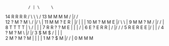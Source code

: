               / | \     \
14           R  R  R     R
           /   \  \  \ /
13        M     M  M  M
        /       |/  /   \
12     ?        M  ?     M
         \    / |/   \   |
11        M  M  ?     E  R
          |  |/ |     |  |
10        M  ?  M     M  E
          |/   \  \     \|
9         M     M  ?     M
        /       |/     / |
8      T        T     T  T
       | \    / |     |  |
7      R  R  ?  ?     M  E
       |    \|  |   /    |
6      E     ?  E  R     R
       |   / |/  /     /
5      R  E  R  E     E
       |/    | \|   /
4      ?     M  ?  M
         \   |/ |/
3         $  M  $
        / |  | \| \
2      M  ?  M  ?  M
       |  |    \| \|
1      M  ?     $  M
       |/     /    |
0      M     M     M
